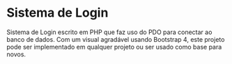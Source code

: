 # Sistema de Login
Sistema de Login escrito em PHP que faz uso do PDO para conectar ao banco de dados. Com um visual agradável usando Bootstrap 4, este projeto pode ser implementado em qualquer projeto ou ser usado como base para novos.
